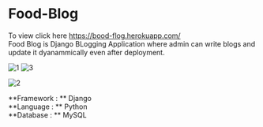 # Food-Blog   <br />
To view click here https://bood-flog.herokuapp.com/  <br />
Food Blog is Django BLogging Application where admin can write blogs and update it dyanammically even after deployment.  <br />

![1](https://user-images.githubusercontent.com/52670608/170808110-34f418fc-61bc-4ca3-858f-b0be09f4cf5e.png)
![3](https://user-images.githubusercontent.com/52670608/170808144-89c77d03-0995-4d24-b1a0-0bbc71b71988.png)

![2](https://user-images.githubusercontent.com/52670608/170808135-fdf25a9b-8d88-4a26-be65-d3f812db65f2.png)



**Framework : **  Django   <br />
**Language : ** Python  <br />
**Database : **  MySQL
